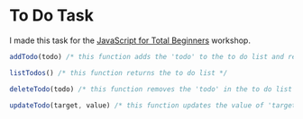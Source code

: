 # To Do Task 

I made this task for the [JavaScript for Total Beginners](https://www.youtube.com/playlist?list=PLpn6J6RoTigg3V4GpouzbUTDmhtDLNWms) workshop.

```js
addTodo(todo) /* this function adds the 'todo' to the to do list and returns the list */

listTodos() /* this function returns the to do list */

deleteTodo(todo) /* this function removes the 'todo' in the to do list and returns the list */

updateTodo(target, value) /* this function updates the value of 'target' to do via 'value' */
```